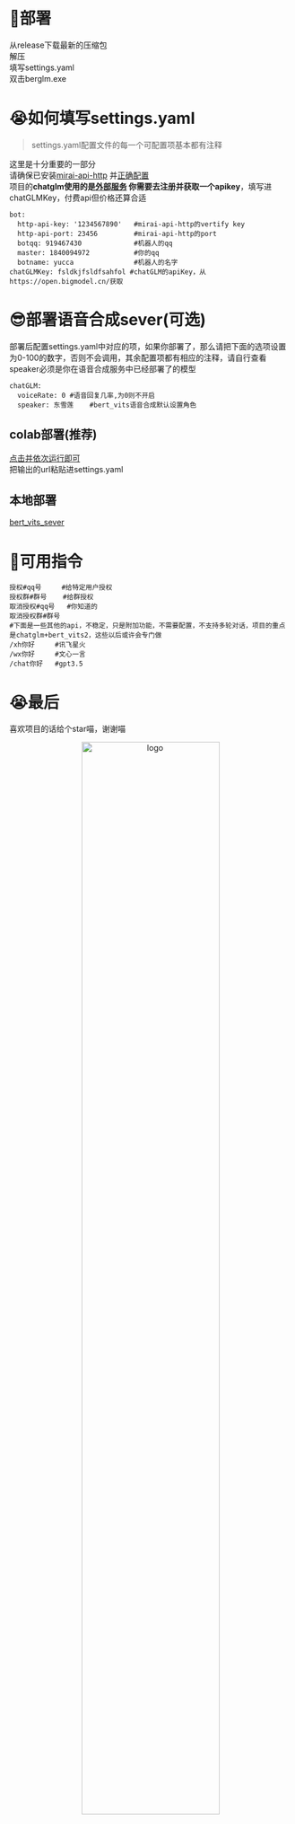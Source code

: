 # 🚀部署
从release下载最新的压缩包<br>
解压<br>
填写settings.yaml<br>
双击berglm.exe
# 😭如何填写settings.yaml
>settings.yaml配置文件的每一个可配置项基本都有注释

这里是十分重要的一部分<br>
请确保已安装[mirai-api-http](https://github.com/project-mirai/mirai-api-http) 并[正确配置](https://github.com/avilliai/wReply/blob/master/setting.yml) <br>
项目的**chatglm使用的是[外部服务](https://open.bigmodel.cn/) 你需要去注册并获取一个apikey**，填写进chatGLMKey，付费api但价格还算合适
```
bot:
  http-api-key: '1234567890'   #mirai-api-http的vertify key
  http-api-port: 23456         #mirai-api-http的port
  botqq: 919467430             #机器人的qq
  master: 1840094972           #你的qq
  botname: yucca               #机器人的名字
chatGLMKey: fsldkjfsldfsahfol #chatGLM的apiKey，从https://open.bigmodel.cn/获取
```
# 😎部署语音合成sever(可选)
部署后配置settings.yaml中对应的项，如果你部署了，那么请把下面的选项设置为0-100的数字，否则不会调用，其余配置项都有相应的注释，请自行查看<br>
speaker必须是你在语音合成服务中已经部署了的模型
```
chatGLM:
  voiceRate: 0 #语音回复几率,为0则不开启
  speaker: 东雪莲    #bert_vits语音合成默认设置角色
```
## colab部署(推荐)
[点击并依次运行即可](https://colab.research.google.com/drive/1n8lI6pOiDtli2zC5fL9PZ9TZqbOafqma?usp=sharing)<br>
把输出的url粘贴进settings.yaml
## 本地部署
[bert_vits_sever](https://github.com/avilliai/Bert_Vits2_Sever/tree/master)
# 🎲可用指令
```
授权#qq号     #给特定用户授权
授权群#群号    #给群授权
取消授权#qq号   #你知道的
取消授权群#群号 
#下面是一些其他的api，不稳定，只是附加功能，不需要配置，不支持多轮对话，项目的重点是chatglm+bert_vits2，这些以后或许会专门做
/xh你好     #讯飞星火
/wx你好     #文心一言
/chat你好   #gpt3.5

```
# 😭最后
喜欢项目的话给个star喵，谢谢喵
<div align="center">
   <img width="70%" height="70%" src="https://moe-counter.glitch.me/get/@:berglm" alt="logo"></br>
</div>

